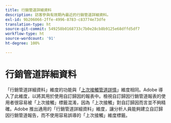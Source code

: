 ```yaml
---
title: 行銷管道詳細資料
description: 訪客參與有效期內最近的行銷管道詳細資料。
exl-id: 9b206066-2ffe-4996-8783-c83774e73dfe
translation-type: ht
source-git-commit: 549258b0168733c7b0e28cb8b9125e68dffd5df7
workflow-type: ht
source-wordcount: '91'
ht-degree: 100%

---
```


# 行銷管道詳細資料

「行銷管道詳細資料」維度的功能與「[上次接觸管道詳情](last-touch-detail.md)」維度相同。Adobe 導入了此維度，以將其用於使用自訂歸因的報表中。檢視自訂歸因行銷管道報表的使用者很容易被「上次接觸」標籤混淆，因為「上次接觸」對自訂歸因而言並不夠精確。Adobe 推出通用的「行銷管道詳細資料」維度，讓分析人員能夠建立自訂歸因行銷管道報告，而不使用容易誤導的「上次接觸」維度標籤。
